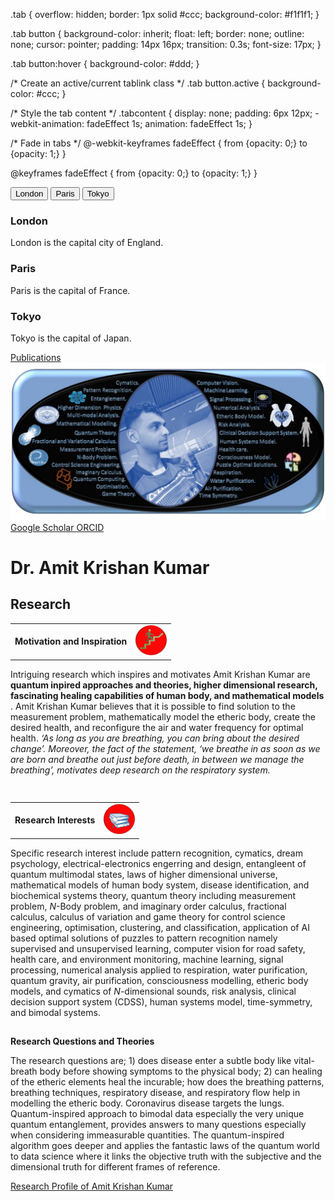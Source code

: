 <html>

.tab {
  overflow: hidden;
  border: 1px solid #ccc;
  background-color: #f1f1f1;
}

.tab button {
  background-color: inherit;
  float: left;
  border: none;
  outline: none;
  cursor: pointer;
  padding: 14px 16px;
  transition: 0.3s;
  font-size: 17px;
}


.tab button:hover {
  background-color: #ddd;
}

/* Create an active/current tablink class */
.tab button.active {
  background-color: #ccc;
}

/* Style the tab content */
.tabcontent {
  display: none;
  padding: 6px 12px;
  -webkit-animation: fadeEffect 1s;
  animation: fadeEffect 1s;
}

/* Fade in tabs */
@-webkit-keyframes fadeEffect {
  from {opacity: 0;}
  to {opacity: 1;}
}

@keyframes fadeEffect {
  from {opacity: 0;}
  to {opacity: 1;}
}

<div class="tab">
  <button class="tablinks" onclick="openCity(event, 'London')">London</button>
  <button class="tablinks" onclick="openCity(event, 'Paris')">Paris</button>
  <button class="tablinks" onclick="openCity(event, 'Tokyo')">Tokyo</button>
</div>

<div id="London" class="tabcontent">
  <h3>London</h3>
  <p>London is the capital city of England.</p>
</div>

<div id="Paris" class="tabcontent">
  <h3>Paris</h3>
  <p>Paris is the capital of France.</p> 
</div>

<div id="Tokyo" class="tabcontent">
  <h3>Tokyo</h3>
  <p>Tokyo is the capital of Japan.</p>
</div>

<script>
function openCity(evt, cityName) {
  var i, tabcontent, tablinks;
  tabcontent = document.getElementsByClassName("tabcontent");
  for (i = 0; i < tabcontent.length; i++) {
    tabcontent[i].style.display = "none";
  }
  tablinks = document.getElementsByClassName("tablinks");
  for (i = 0; i < tablinks.length; i++) {
    tablinks[i].className = tablinks[i].className.replace(" active", "");
  }
  document.getElementById(cityName).style.display = "block";
  evt.currentTarget.className += " active";
}
</script>

  
   <a href = ""> Publications </a> 
  <img src="Profile1.jpg"> 
  <a href = "https://scholar.google.com/citations?user=h-KG0T0AAAAJ&hl=en"> Google Scholar </a>   <a href = "https://orcid.org/0000-0002-0173-2081"> ORCID </a>   
  <head>
<meta name="description" content="Higher Dimension Research…">
    <meta name="referrer" content="origin-when-cross-origin">
<meta name="author" content="Amit Krishan Kumar">
    <meta charset="UTF-8">
   <meta name="description" content="‪Beijing Institute of Technology‬ - ‪‪Cited by 53‬‬ - ‪Computer Vision‬ - ‪Machine Learning‬ - ‪Quantum Entanglement‬ - ‪Multimodal analysis‬ - ‪Respiratory system‬"><meta property="og:title" content="Amit Krishan Kumar"><meta property="og:image" content="https://scholar.googleusercontent.com/citations?view_op=medium_photo&amp;user=h-KG0T0AAAAJ&amp;citpid=1">
  </head>
  
<body>
  <h1> Dr. Amit Krishan Kumar </h1>
            <h2> Research </h2>       

<body>
<div> 
<table>
      <td> <b>Motivation and Inspiration </b> 
    <td> <img src="thumbnails/motivation.jpg" width="50"> </td> 
<table>
<div>
             
  <p> Intriguing research which inspires and motivates Amit Krishan Kumar are <b> quantum inpired approaches and theories, higher dimensional research, fascinating healing capabilities of human body, and mathematical models </b>. Amit Krishan Kumar believes that it is possible to find solution to the measurement problem, mathematically model the etheric body, create the desired health, and reconfigure the air and water frequency for optimal health. <em> ‘As long as you are breathing, you can bring about the desired change’. Moreover, the fact of the statement, ‘we breathe in as soon as we are born and breathe out just before death, in between we manage the breathing’, motivates deep research on the respiratory system.  </em> </p>  
    <h2> </h2>
    <table>
            <td> <b>Research Interests</b> 
    <td> <img src="thumbnails/interests.jpg" width="50"> </td>
 <table>  
  <p> Specific research interest include pattern recognition, cymatics, dream psychology, electrical-electronics engerring and design, entangleent of quantum multimodal states, laws of higher dimensional universe, mathematical models of human body system, disease identification, and biochemical systems theory, quantum theory including measurement problem, <em>N</em>-Body problem, and imaginary order calculus, fractional calculus, calculus of variation and game theory for control science engineering, optimisation, clustering, and classification, application of AI based optimal solutions of puzzles to pattern recognition namely supervised and unsupervised learning, computer vision for road safety, health care, and environment monitoring, machine learning, signal processing, numerical analysis applied to respiration, water purification, quantum gravity, air purification, consciousness modelling, etheric body models, and cymatics of <em>N</em>-dimensional sounds, risk analysis, clinical decision support system (CDSS), human systems model, time-symmetry, and bimodal systems. </p>

   <h2> </h2>
            <b>Research Questions and Theories</b>
  <p> The research questions are; 1) does disease enter a subtle body like vital-breath body before showing symptoms to the physical body; 2) can healing of the etheric elements heal the incurable; how does the breathing patterns, breathing techniques, respiratory disease, and respiratory flow help in modelling the etheric body.  Coronavirus disease targets the lungs. Quantum-inspired approach to bimodal data especially the very unique quantum entanglement, provides answers to many questions especially when considering immeasurable quantities. The quantum-inspired algorithm goes deeper and applies the fantastic laws of the quantum world to data science where it links the objective truth with the subjective and the dimensional truth for different frames of reference. </p>
<a href = "about.html"> Research Profile of Amit Krishan Kumar </a>  
<body>
  
<html>
